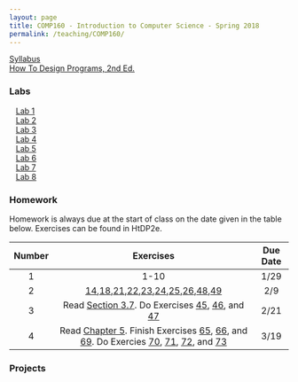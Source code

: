 ```yaml
---
layout: page
title: COMP160 - Introduction to Computer Science - Spring 2018
permalink: /teaching/COMP160/
---
```


[Syllabus](/teaching/COMP160/comp160-syllabus.pdf)  
[How To Design Programs, 2nd Ed.](http://www.htdp.org)  


### Labs

&nbsp;&nbsp;&nbsp;[Lab 1](/teaching/COMP160/labs/comp160-lab1.pdf)  
&nbsp;&nbsp;&nbsp;[Lab 2](/teaching/COMP160/labs/comp160-lab2.pdf)  
&nbsp;&nbsp;&nbsp;[Lab 3](/teaching/COMP160/labs/comp160-lab3.pdf)  
&nbsp;&nbsp;&nbsp;[Lab 4](/teaching/COMP160/labs/comp160-lab4.pdf)  
&nbsp;&nbsp;&nbsp;[Lab 5](/teaching/COMP160/labs/comp160-lab5.pdf)  
&nbsp;&nbsp;&nbsp;[Lab 6](/teaching/COMP160/labs/comp160-lab6.pdf)  
&nbsp;&nbsp;&nbsp;[Lab 7](/teaching/COMP160/labs/comp160-lab7.pdf)  
&nbsp;&nbsp;&nbsp;[Lab 8](/teaching/COMP160/labs/comp160-lab8.pdf)  


### Homework

Homework is always due at the start of class on the date given in the table below. Exercises can be found in HtDP2e.

| Number | Exercises | Due Date |
|:------:|:---------:|:--------:|
|  1     |  1-10     |  1/29    |
|  2     |[14](http://htdp.org/2018-01-06/Book/part_one.html#%28counter._%28exercise._fun3%29%29),[18](http://htdp.org/2018-01-06/Book/part_one.html#%28counter._%28exercise._fun10a%29%29),[21](http://htdp.org/2018-01-06/Book/part_one.html#%28counter._%28exercise._ex~3astepper1%29%29),[22](http://htdp.org/2018-01-06/Book/part_one.html#%28counter._%28exercise._dr-step0%29%29),[23](http://htdp.org/2018-01-06/Book/part_one.html#%28counter._%28exercise._dr-step2%29%29),[24](http://htdp.org/2018-01-06/Book/part_one.html#%28counter._%28exercise._dr-step4%29%29),[25](http://htdp.org/2018-01-06/Book/part_one.html#%28counter._%28exercise._dr-step10%29%29),[26](http://htdp.org/2018-01-06/Book/part_one.html#%28counter._%28exercise._dr-step10b%29%29),[48](http://htdp.org/2018-01-06/Book/part_one.html#%28counter._%28exercise._cond1%29%29),[49](http://htdp.org/2018-01-06/Book/part_one.html#%28counter._%28exercise._cond1-nested%29%29) |  2/9  |  
|  3     |  Read [Section 3.7](http://www.htdp.org/2018-01-06/Book/part_one.html#%28part._sec~3azoo1%29). Do Exercises [45](http://www.htdp.org/2018-01-06/Book/part_one.html#%28counter._%28exercise._design12%29%29), [46](http://www.htdp.org/2018-01-06/Book/part_one.html#%28counter._%28exercise._design13%29%29), and [47](http://www.htdp.org/2018-01-06/Book/part_one.html#%28counter._%28exercise._design14%29%29) | 2/21 |  
|  4     | Read [Chapter 5](http://htdp.org/2018-01-06/Book/part_one.html#%28part._ch~3astructure%29). Finish Exercises [65](http://htdp.org/2018-01-06/Book/part_one.html#%28counter._%28exercise._struct3%29%29), [66](http://htdp.org/2018-01-06/Book/part_one.html#%28counter._%28exercise._struct3b%29%29), and [69](http://htdp.org/2018-01-06/Book/part_one.html#%28counter._%28exercise._struct3a%29%29). Do Exercies [70](http://htdp.org/2018-01-06/Book/part_one.html#%28counter._%28exercise._ex~3acompute-struct1%29%29), [71](http://htdp.org/2018-01-06/Book/part_one.html#%28counter._%28exercise._ex~3acompute-struct2%29%29), [72](http://htdp.org/2018-01-06/Book/part_one.html#%28counter._%28exercise._struct6%29%29), and [73](http://htdp.org/2018-01-06/Book/part_one.html#%28counter._%28exercise._ex~3aupdater1%29%29) | 3/19 |   


### Projects
